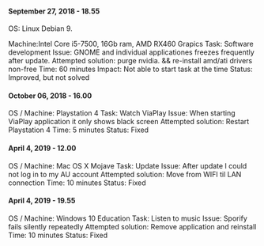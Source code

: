 #### September 27, 2018 - 18.55
OS: Linux Debian 9.

Machine:Intel Core i5-7500, 16Gb ram, AMD RX460 Grapics
Task: Software development
Issue: GNOME and individual applicationes freezes frequently after update.
Attempted solution: purge nvidia. && re-install amd/ati drivers non-free
Time: 60 minutes
Impact: Not able to start task at the time
Status: Improved, but not  solved

#### October 06, 2018 - 16.00
OS / Machine: Playstation 4
Task: Watch ViaPlay
Issue: When starting ViaPlay application it only shows black screen
Attempted solution: Restart Playstation 4
Time: 5 minutes
Status: Fixed

#### April 4, 2019 - 12.00  
OS / Machine: Mac OS X Mojave
Task: Update
Issue: After update I could not log in to my AU account
Attempted solution: Move from WIFI til LAN connection
Time: 10 minutes
Status: Fixed

#### April 4, 2019 - 19.55
OS / Machine: Windows 10 Education
Task: Listen to music
Issue: Sporify fails silently repeatedly
Attempted solution: Remove application and reinstall
Time: 10 minutes
Status: Fixed

